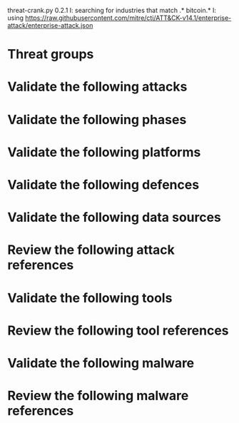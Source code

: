 threat-crank.py 0.2.1
I: searching for industries that match .* bitcoin.*
I: using https://raw.githubusercontent.com/mitre/cti/ATT&CK-v14.1/enterprise-attack/enterprise-attack.json
# Threat groups


# Validate the following attacks


# Validate the following phases


# Validate the following platforms


# Validate the following defences


# Validate the following data sources


# Review the following attack references


# Validate the following tools


# Review the following tool references


# Validate the following malware


# Review the following malware references


